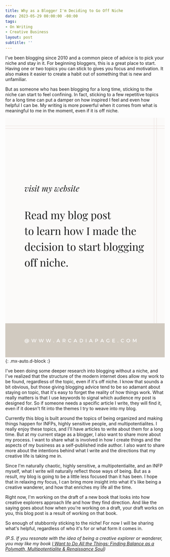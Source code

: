 ```yaml
---
title: Why as a Blogger I'm Deciding to Go Off Niche
date: 2023-05-29 00:00:00 -08:00
tags:
- On Writing
- Creative Business
layout: post
subtitle: ''
---
```

I've been blogging since 2010 and a common piece of advice is to pick your niche and stay in it. For beginning bloggers, this is a great place to start. Having one or two topics you can stick to gives you focus and motivation. It also makes it easier to create a habit out of something that is new and unfamiliar.

But as someone who has been blogging for a long time, sticking to the niche can start to feel confining. In fact, sticking to a few repetitive topics for a long time can put a damper on how inspired I feel and even how helpful I can be. My writing is more powerful when it comes from what is meaningful to me in the moment, even if it is off niche.

![Why I Decided to Blog Off Niche](/uploads/why-I-started-blogging-off-niche-pin.png "Multipassionate Blogger Chosing a Niche Off Niche"){: .mx-auto.d-block :}

I've been doing some deeper research into blogging without a niche, and I've realized that the structure of the modern internet does allow my work to be found, regardless of the topic, even if it's off niche. I know that sounds a bit obvious, but those giving blogging advice tend to be so adamant about staying on topic, that it's easy to forget the reality of how things work. What really matters is that I use keywords to signal which audience my post is designed for. So if someone needs a specific article I write, they will find it, even if it doesn't fit into the themes I try to weave into my blog.

Currently this blog is built around the topics of being organized and making things happen for INFPs, highly sensitive people, and multipotentialites. I really enjoy these topics, and I'll have articles to write about them for a long time. But at my current stage as a blogger, I also want to share more about my process. I want to share what is involved in how I create things and the aspects of my business as a self-published indie author. I also want to share more about the intentions behind what I write and the directions that my creative life is taking me in.

Since I'm naturally chaotic, highly sensitive, a multipotentialite, and an INFP myself, what I write will naturally reflect those ways of being. But as a result, my blog is going to be a little less focused than it has been. I hope that in relaxing my focus, I can bring more insight into what it's like being a creative wanderer, and how that enriches my life all the time.

Right now, I'm working on the draft of a new book that looks into how creative explorers approach life and how they find direction. And like the saying goes about how when you're working on a draft, your draft works on you, this blog post is a result of working on that book.

So enough of stubbornly sticking to the niche! For now I will be sharing what's helpful, regardless of who it's for or what form it comes in.

*(P.S. If you resonate with the idea of being a creative explorer or wanderer, you may like my book [I Want to Do All the Things: Finding Balance as a Polymath, Multipotentialite & Renaissance Soul](https://payhip.com/b/4ljG))*

